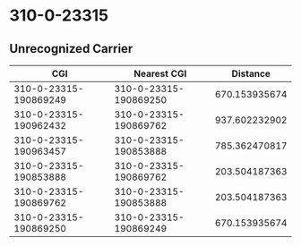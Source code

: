 # 310-0-23315
## Unrecognized Carrier


| CGI | Nearest CGI | Distance |
|-----|-------------|----------|
| 310-0-23315-190869249 | 310-0-23315-190869250 | 670.153935674 |
| 310-0-23315-190962432 | 310-0-23315-190869762 | 937.602232902 |
| 310-0-23315-190963457 | 310-0-23315-190853888 | 785.362470817 |
| 310-0-23315-190853888 | 310-0-23315-190869762 | 203.504187363 |
| 310-0-23315-190869762 | 310-0-23315-190853888 | 203.504187363 |
| 310-0-23315-190869250 | 310-0-23315-190869249 | 670.153935674 |
